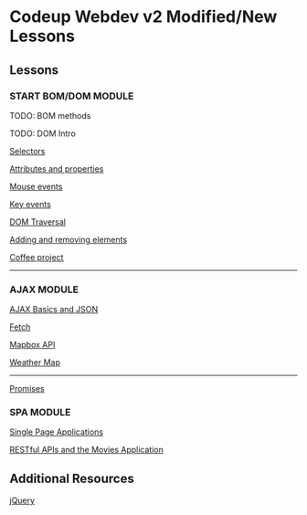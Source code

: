 # Codeup Webdev v2 Modified/New Lessons


## Lessons

### START BOM/DOM MODULE

TODO: BOM methods

TODO: DOM Intro

[Selectors](no_jquery/selectors.md)

[Attributes and properties](no_jquery/essential-methods/attributes-and-css.md)

[Mouse events](no_jquery/events/mouse-events.md)

[Key events](no_jquery/events/keyboard-events.md)

[DOM Traversal](no_jquery/essential-methods/traversing.md) 

[Adding and removing elements](no_jquery/add_remove.md)

[Coffee project](https://java.codeup.com/javascript-i/coffee-project/)

-------------------------------------------------

### AJAX MODULE

[AJAX Basics and JSON](no_jquery/ajax/index.md)

[Fetch](no_jquery/ajax/requests-and-responses.md)

[Mapbox API](https://java.codeup.com/jquery/mapbox-api/)

[Weather Map](no_jquery/ajax/weather-map.md)

-------------------------------------------------

[Promises](https://java.codeup.com/javascript-ii/promises/)


### SPA MODULE

[Single Page Applications](spa/index.md)

[RESTful APIs and the Movies Application](movies.md)


## Additional Resources

[jQuery](no_jquery/index.md)
